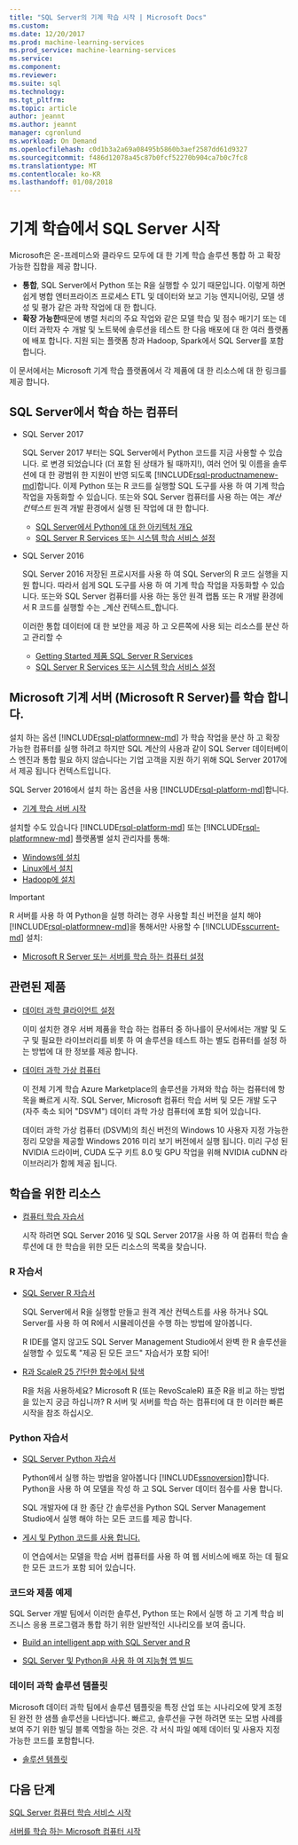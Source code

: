 ```yaml
---
title: "SQL Server의 기계 학습 시작 | Microsoft Docs"
ms.custom: 
ms.date: 12/20/2017
ms.prod: machine-learning-services
ms.prod_service: machine-learning-services
ms.service: 
ms.component: 
ms.reviewer: 
ms.suite: sql
ms.technology: 
ms.tgt_pltfrm: 
ms.topic: article
author: jeannt
ms.author: jeannt
manager: cgronlund
ms.workload: On Demand
ms.openlocfilehash: c0d1b3a2a69a08495b5860b3aef2587dd61d9327
ms.sourcegitcommit: f486d12078a45c87b0fcf52270b904ca7b0c7fc8
ms.translationtype: MT
ms.contentlocale: ko-KR
ms.lasthandoff: 01/08/2018
---
```

# <a name="getting-started-with-machine-learning-in-sql-server"></a>기계 학습에서 SQL Server 시작

Microsoft은 온-프레미스와 클라우드 모두에 대 한 기계 학습 솔루션 통합 하 고 확장 가능한 집합을 제공 합니다.

+ **통합**, SQL Server에서 Python 또는 R을 실행할 수 있기 때문입니다. 이렇게 하면 쉽게 병합 엔터프라이즈 프로세스 ETL 및 데이터와 보고 기능 엔지니어링, 모델 생성 및 평가 같은 과학 작업에 대 한 합니다.
+ **확장 가능한**때문에 병렬 처리의 주요 작업와 같은 모델 학습 및 점수 매기기 또는 데이터 과학자 수 개발 및 노트북에 솔루션을 테스트 한 다음 배포에 대 한 여러 플랫폼에 배포 합니다. 지원 되는 플랫폼 창과 Hadoop, Spark에서 SQL Server를 포함 합니다.

이 문서에서는 Microsoft 기계 학습 플랫폼에서 각 제품에 대 한 리소스에 대 한 링크를 제공 합니다.

## <a name="machine-learning-in-sql-server"></a>SQL Server에서 학습 하는 컴퓨터

+ SQL Server 2017

  SQL Server 2017 부터는 SQL Server에서 Python 코드를 지금 사용할 수 있습니다. 로 변경 되었습니다 (더 포함 된 상태가 될 때까지!), 여러 언어 및 이름을 솔루션에 대 한 광범위 한 지원이 반영 되도록 [!INCLUDE[rsql-productnamenew-md](../includes/rsql-productnamenew-md.md)]합니다. 이제 Python 또는 R 코드를 실행할 SQL 도구를 사용 하 여 기계 학습 작업을 자동화할 수 있습니다. 또는와 SQL Server 컴퓨터를 사용 하는 여는 _계산 컨텍스트_ 원격 개발 환경에서 실행 된 작업에 대 한 합니다.

    + [SQL Server에서 Python에 대 한 아키텍처 개요](/python/architecture-overview-sql-server-python.md)
    + [SQL Server R Services 또는 시스템 학습 서비스 설정](../advanced-analytics/r/set-up-sql-server-r-services-in-database.md)

+ SQL Server 2016

  SQL Server 2016 저장된 프로시저를 사용 하 여 SQL Server의 R 코드 실행을 지원 합니다. 따라서 쉽게 SQL 도구를 사용 하 여 기계 학습 작업을 자동화할 수 있습니다. 또는와 SQL Server 컴퓨터를 사용 하는 동안 원격 랩톱 또는 R 개발 환경에서 R 코드를 실행할 수는 _계산 컨텍스트_합니다.

  이러한 통합 데이터에 대 한 보안을 제공 하 고 오른쪽에 사용 되는 리소스를 분산 하 고 관리할 수

    + [Getting Started 제품 SQL Server R Services](r/getting-started-with-sql-server-r-services.md)
    + [SQL Server R Services 또는 시스템 학습 서비스 설정](../advanced-analytics/r/set-up-sql-server-r-services-in-database.md)

## <a name="microsoft-machine-learning-server-microsoft-r-server"></a>Microsoft 기계 서버 (Microsoft R Server)를 학습 합니다.

설치 하는 옵션 [!INCLUDE[rsql-platformnew-md](../includes/rsql-platformnew-md.md)] 가 학습 작업을 분산 하 고 확장 가능한 컴퓨터를 실행 하려고 하지만 SQL 계산의 사용과 같이 SQL Server 데이터베이스 엔진과 통합 필요 하지 않습니다는 기업 고객을 지원 하기 위해 SQL Server 2017에서 제공 됩니다 컨텍스트입니다.

SQL Server 2016에서 설치 하는 옵션을 사용 [!INCLUDE[rsql-platform-md](../includes/rsql-platformnew-md.md)]합니다.
  
  + [기계 학습 서버 시작](https://docs.microsoft.com/machine-learning-server/what-is-machine-learning-server)
  
설치할 수도 있습니다 [!INCLUDE[rsql-platform-md](../includes/rsql-platform-md.md)] 또는 [!INCLUDE[rsql-platformnew-md](../includes/rsql-platformnew-md.md)] 플랫폼별 설치 관리자를 통해:

  + [Windows에 설치](https://docs.microsoft.com/machine-learning-server/install/machine-learning-server-windows-install)
  + [Linux에서 설치](https://docs.microsoft.com/machine-learning-server/install/machine-learning-server-linux-install)
  + [Hadoop에 설치](https://docs.microsoft.com/machine-learning-server/install/machine-learning-server-hadoop-install)

> [!IMPORTANT]
> R 서버를 사용 하 여 Python을 실행 하려는 경우 사용할 최신 버전을 설치 해야 [!INCLUDE[rsql-platformnew-md](../includes/rsql-platformnew-md.md)]을 통해서만 사용할 수 [!INCLUDE[sscurrent-md](../includes/sscurrent-md.md)] 설치:
> 
>    + [Microsoft R Server 또는 서버를 학습 하는 컴퓨터 설정](../advanced-analytics/r/create-a-standalone-r-server.md)

## <a name="related-products"></a>관련된 제품

+ [데이터 과학 클라이언트 설정](../advanced-analytics/r/set-up-a-data-science-client.md)

  이미 설치한 경우 서버 제품을 학습 하는 컴퓨터 중 하나를이 문서에서는 개발 및 도구 및 필요한 라이브러리를 비롯 하 여 솔루션을 테스트 하는 별도 컴퓨터를 설정 하는 방법에 대 한 정보를 제공 합니다.

+ [데이터 과학 가상 컴퓨터](../advanced-analytics/r/provision-the-r-server-only-sql-server-2016-enterprise-vm-on-azure.md)

  이 전체 기계 학습 Azure Marketplace의 솔루션을 가져와 학습 하는 컴퓨터에 항목을 빠르게 시작. SQL Server, Microsoft 컴퓨터 학습 서버 및 모든 개발 도구 (자주 축소 되어 "DSVM") 데이터 과학 가상 컴퓨터에 포함 되어 있습니다.
  
  데이터 과학 가상 컴퓨터 (DSVM)의 최신 버전의 Windows 10 사용자 지정 가능한 정리 모양을 제공할 Windows 2016 미리 보기 버전에서 실행 됩니다. 미리 구성 된 NVIDIA 드라이버, CUDA 도구 키트 8.0 및 GPU 작업을 위해 NVIDIA cuDNN 라이브러리가 함께 제공 됩니다.

## <a name="resources-for-learning"></a>학습을 위한 리소스

+ [컴퓨터 학습 자습서](../advanced-analytics/tutorials/machine-learning-services-tutorials.md)

  시작 하려면 SQL Server 2016 및 SQL Server 2017을 사용 하 여 컴퓨터 학습 솔루션에 대 한 학습을 위한 모든 리소스의 목록을 찾습니다.

### <a name="r-tutorials"></a>R 자습서

+ [SQL Server R 자습서](../advanced-analytics/tutorials/sql-server-r-tutorials.md)

   SQL Server에서 R을 실행할 만들고 원격 계산 컨텍스트를 사용 하거나 SQL Server를 사용 하 여 R에서 시뮬레이션을 수행 하는 방법에 알아봅니다.
   
   R IDE를 열지 않고도 SQL Server Management Studio에서 완벽 한 R 솔루션을 실행할 수 있도록 "제공 된 모든 코드" 자습서가 포함 되어!

+ [R과 ScaleR 25 간단한 함수에서 탐색](https://docs.microsoft.com/r-server/r/tutorial-r-to-revoscaler)

   R을 처음 사용하세요? Microsoft R (또는 RevoScaleR) 표준 R을 비교 하는 방법을 있는지 궁금 하십니까? R 서버 및 서버를 학습 하는 컴퓨터에 대 한 이러한 빠른 시작을 참조 하십시오.

### <a name="python-tutorials"></a>Python 자습서

+ [SQL Server Python 자습서](../advanced-analytics/tutorials/sql-server-r-tutorials.md)

  Python에서 실행 하는 방법을 알아봅니다 [!INCLUDE[ssnoversion](../includes/ssnoversion.md)]합니다. Python을 사용 하 여 모델을 작성 하 고 SQL Server 데이터 점수를 사용 합니다.

   SQL 개발자에 대 한 종단 간 솔루션을 Python SQL Server Management Studio에서 실행 해야 하는 모든 코드를 제공 합니다.

+ [게시 및 Python 코드를 사용 합니다.](../advanced-analytics/python/publish-consume-python-code.md)

  이 연습에서는 모델을 학습 서버 컴퓨터를 사용 하 여 웹 서비스에 배포 하는 데 필요한 모든 코드가 포함 되어 있습니다.

### <a name="product-samples-with-code"></a>코드와 제품 예제

SQL Server 개발 팀에서 이러한 솔루션, Python 또는 R에서 실행 하 고 기계 학습 비즈니스 응용 프로그램과 통합 하기 위한 일반적인 시나리오를 보여 줍니다.

+ [Build an intelligent app with SQL Server and R](https://microsoft.github.io/sql-ml-tutorials/R/rentalprediction)

+ [SQL Server 및 Python을 사용 하 여 지능형 앱 빌드](https://microsoft.github.io/sql-ml-tutorials/python/rentalprediction/)

### <a name="data-science-solution-templates"></a>데이터 과학 솔루션 템플릿

Microsoft 데이터 과학 팀에서 솔루션 템플릿을 특정 산업 또는 시나리오에 맞게 조정 된 완전 한 샘플 솔루션을 나타냅니다. 빠르고, 솔루션을 구현 하려면 또는 모범 사례를 보여 주기 위한 빌딩 블록 역할을 하는 것은. 각 서식 파일 예제 데이터 및 사용자 지정 가능한 코드를 포함합니다.

+ [솔루션 템플릿](../advanced-analytics/tutorials/data-science-scenarios-and-solution-templates.md)

## <a name="next-steps"></a>다음 단계

[SQL Server 컴퓨터 학습 서비스 시작](../advanced-analytics/r/getting-started-with-sql-server-r-services.md)

[서버를 학습 하는 Microsoft 컴퓨터 시작](../advanced-analytics/r/getting-started-with-microsoft-r-server-standalone.md)
